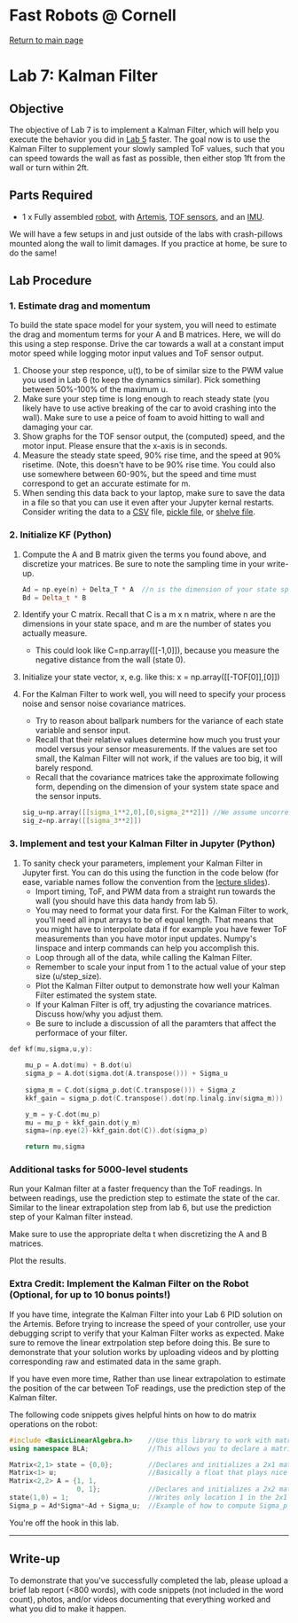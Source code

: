 # Fast Robots @ Cornell

[Return to main page](../index.md)

# Lab 7: Kalman Filter

## Objective

The objective of Lab 7 is to implement a Kalman Filter, which will help you execute the behavior you did in [Lab 5](Lab5.md) faster. The goal now is to use the Kalman Filter to supplement your slowly sampled ToF values, such that you can speed towards the wall as fast as possible, then either stop 1ft from the wall or turn within 2ft.

## Parts Required

* 1 x Fully assembled [robot](https://www.amazon.com/gp/product/B07VBFQP44/ref=ppx_yo_dt_b_asin_title_o00_s00?ie=UTF8&psc=1), with [Artemis](https://www.sparkfun.com/products/15443), [TOF sensors](https://www.pololu.com/product/3415), and an [IMU](https://www.digikey.com/en/products/detail/pimoroni-ltd/PIM448/10246391).

We will have a few setups in and just outside of the labs with crash-pillows mounted along the wall to limit damages. If you practice at home, be sure to do the same!


## Lab Procedure

### 1. Estimate drag and momentum 

To build the state space model for your system, you will need to estimate the drag and momentum terms for your A and B matrices. Here, we will do this using a step response. Drive the car towards a wall at a constant imput motor speed while logging motor input values and ToF sensor output. 
  1. Choose your step responce, u(t), to be of similar size to the PWM value you used in Lab 6 (to keep the dynamics similar). Pick something between 50%-100% of the maximum u.  
  2. Make sure your step time is long enough to reach steady state (you likely have to use active breaking of the car to avoid crashing into the wall). Make sure to use a peice of foam to avoid hitting to wall and damaging your car.
  3. Show graphs for the TOF sensor output, the (computed) speed, and the motor input. Please ensure that the x-axis is in seconds.
  4. Measure the steady state speed, 90% rise time, and the speed at 90% risetime. (Note, this doesn't have to be 90% rise time. You could also use somewhere between 60-90%, but the speed and time must correspond to get an accurate estimate for m. 
  5. When sending this data back to your laptop, make sure to save the data in a file so that you can use it even after your Jupyter kernal restarts. Consider writing the data to a [CSV](https://docs.python.org/3/library/csv.html) file, [pickle file](https://docs.python.org/3/library/pickle.html), or [shelve file](https://docs.python.org/3/library/pickle.html). 

### 2. Initialize KF (Python)

1. Compute the A and B matrix given the terms you found above, and discretize your matrices. Be sure to note the sampling time in your write-up.

   ```cpp
   Ad = np.eye(n) + Delta_T * A  //n is the dimension of your state space 
   Bd = Delta_t * B
   ```

2. Identify your C matrix. Recall that C is a m x n matrix, where n are the dimensions in your state space, and m are the number of states you actually measure.
   - This could look like C=np.array([[-1,0]]), because you measure the negative distance from the wall (state 0).

3. Initialize your state vector, x, e.g. like this: x = np.array([[-TOF[0]],[0]])

4. For the Kalman Filter to work well, you will need to specify your process noise and sensor noise covariance matrices. 
   - Try to reason about ballpark numbers for the variance of each state variable and sensor input. 
   - Recall that their relative values determine how much you trust your model versus your sensor measurements. If the values are set too small, the Kalman Filter will not work, if the values are too big, it will barely respond.
   - Recall that the covariance matrices take the approximate following form, depending on the dimension of your system state space and the sensor inputs.

   ```cpp
   sig_u=np.array([[sigma_1**2,0],[0,sigma_2**2]]) //We assume uncorrelated noise, and therefore a diagonal matrix works.
   sig_z=np.array([[sigma_3**2]])
   ```

### 3. Implement and test your Kalman Filter in Jupyter (Python)

1. To sanity check your parameters, implement your Kalman Filter in Jupyter first. You can do this using the function in the code below (for ease, variable names follow the convention from the [lecture slides](../lectures/FastRobots-13-KF.pdf)). 
   - Import timing, ToF, and PWM data from a straight run towards the wall (you should have this data handy from lab 5).  
   - You may need to format your data first. For the Kalman Filter to work, you'll need all input arrays to be of equal length. That means that you might have to interpolate data if for example you have fewer ToF measurements than you have motor input updates. Numpy's linspace and interp commands can help you accomplish this. 
   - Loop through all of the data, while calling the Kalman Filter.
   - Remember to scale your input from 1 to the actual value of your step size (u/step_size).
   - Plot the Kalman Filter output to demonstrate how well your Kalman Filter estimated the system state.
   - If your Kalman Filter is off, try adjusting the covariance matrices. Discuss how/why you adjust them. 
   - Be sure to include a discussion of all the paramters that affect the performace of your filter.


```cpp
def kf(mu,sigma,u,y):
    
    mu_p = A.dot(mu) + B.dot(u) 
    sigma_p = A.dot(sigma.dot(A.transpose())) + Sigma_u
    
    sigma_m = C.dot(sigma_p.dot(C.transpose())) + Sigma_z
    kkf_gain = sigma_p.dot(C.transpose().dot(np.linalg.inv(sigma_m)))

    y_m = y-C.dot(mu_p)
    mu = mu_p + kkf_gain.dot(y_m)    
    sigma=(np.eye(2)-kkf_gain.dot(C)).dot(sigma_p)

    return mu,sigma
```

### Additional tasks for 5000-level students

Run your Kalman filter at a faster frequency than the ToF readings. In between readings, use the prediction step to estimate the state of the car. Similar to the linear extrapolation step from lab 6, but use the prediction step of your Kalman filter instead. 

Make sure to use the appropriate delta t when discretizing the A and B matrices. 

Plot the results.

### Extra Credit: Implement the Kalman Filter on the Robot (Optional, for up to 10 bonus points!)

If you have time, integrate the Kalman Filter into your Lab 6 PID solution on the Artemis. Before trying to increase the speed of your controller, use your debugging script to verify that your Kalman Filter works as expected. Make sure to remove the linear extrpolation step before doing this. Be sure to demonstrate that your solution works by uploading videos and by plotting corresponding raw and estimated data in the same graph. 

If you have even more time, Rather than use linear extrapolation to estimate the position of the car between ToF readings, use the prediction step of the Kalman filter. 

The following code snippets gives helpful hints on how to do matrix operations on the robot:

```cpp
#include <BasicLinearAlgebra.h>    //Use this library to work with matrices:
using namespace BLA;               //This allows you to declare a matrix

Matrix<2,1> state = {0,0};         //Declares and initializes a 2x1 matrix 
Matrix<1> u;                       //Basically a float that plays nice with the matrix operators
Matrix<2,2> A = {1, 1,
                 0, 1};            //Declares and initializes a 2x2 matrix
state(1,0) = 1;                    //Writes only location 1 in the 2x1 matrix.
Sigma_p = Ad*Sigma*~Ad + Sigma_u;  //Example of how to compute Sigma_p (~Ad equals Ad transposed) 
```


You're off the hook in this lab.

---

## Write-up

To demonstrate that you've successfully completed the lab, please upload a brief lab report (<800 words), with code snippets (not included in the word count), photos, and/or videos documenting that everything worked and what you did to make it happen. 
